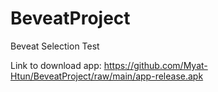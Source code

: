 # BeveatProject

Beveat Selection Test


Link to download app: https://github.com/Myat-Htun/BeveatProject/raw/main/app-release.apk
